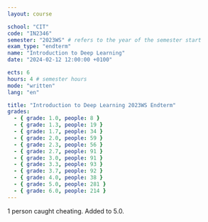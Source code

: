 ```yaml
---
layout: course

school: "CIT"
code: "IN2346"
semester: "2023WS" # refers to the year of the semester start
exam_type: "endterm"
name: "Introduction to Deep Learning"
date: "2024-02-12 12:00:00 +0100"

ects: 6
hours: 4 # semester hours
mode: "written"
lang: "en"

title: "Introduction to Deep Learning 2023WS Endterm"
grades:
  - { grade: 1.0, people: 8 }
  - { grade: 1.3, people: 19 }
  - { grade: 1.7, people: 34 }
  - { grade: 2.0, people: 59 }
  - { grade: 2.3, people: 56 }
  - { grade: 2.7, people: 91 }
  - { grade: 3.0, people: 91 }
  - { grade: 3.3, people: 93 }
  - { grade: 3.7, people: 92 }
  - { grade: 4.0, people: 38 }
  - { grade: 5.0, people: 281 }
  - { grade: 6.0, people: 214 }
---
```


1 person caught cheating. Added to 5.0.
